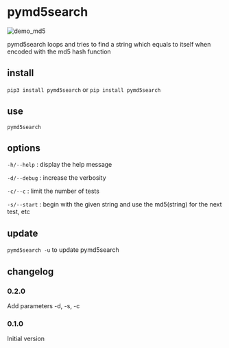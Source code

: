 # pymd5search

![demo_md5](https://user-images.githubusercontent.com/45128847/137624298-05f25f21-bdfd-45ea-9ba2-aeec110b501c.gif)


pymd5search loops and tries to find a string which equals to itself when encoded with the md5 hash function

## install

``pip3 install pymd5search``
or
``pip install pymd5search``

## use

``pymd5search`` 

## options 

``-h/--help`` : display the help message

``-d/--debug`` : increase the verbosity

``-c/--c`` : limit the number of tests

``-s/--start`` : begin with the given string and use the md5(string) for the next test, etc
## update 

``pymd5search -u`` to update pymd5search

## changelog
### 0.2.0

Add parameters -d, -s, -c 

### 0.1.0

Initial version
